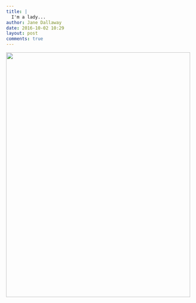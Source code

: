 ```yaml
---
title: |
  I'm a lady...
author: Jane Dallaway
date: 2016-10-02 10:29
layout: post
comments: true
---
```


<div>
        <a href="http://static.skitters.dallaway.com/2016-10-02-i-m-a-lady-fullsize-IMG_3101.JPG">
          <img src="http://static.skitters.dallaway.com/2016-10-02-i-m-a-lady-thumb-IMG_3101.JPG" width="500" height="667"/>
        </a>
      </div>



  

      